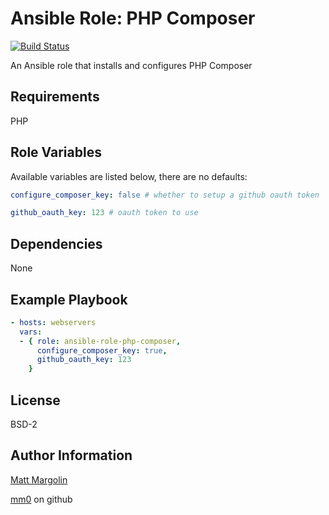 Ansible Role: PHP Composer
===

[![Build Status](https://travis-ci.org/mm0/ansible-role-php-composer.svg?branch=master)](https://travis-ci.org/mm0/ansible-role-php-composer)

An Ansible role that installs and configures PHP Composer


Requirements
--

PHP

Role Variables
---

Available variables are listed below, there are no defaults:

```yml
configure_composer_key: false # whether to setup a github oauth token

github_oauth_key: 123 # oauth token to use 
```

Dependencies
---

None 

Example Playbook
---

```yml
- hosts: webservers
  vars:
  - { role: ansible-role-php-composer,
      configure_composer_key: true,
      github_oauth_key: 123
    }
```

License
---------------

BSD-2

Author Information
------------------

[Matt Margolin](mailto:matt.margolin@gmail.com)

[mm0](https://github.com/mm0) on github
